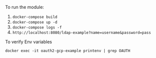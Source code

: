 To run the module:

1. ```docker-compose build```
2. ```docker-compose up -d```
3. ```docker-compose logs -f```
4. ```http://localhost:8080/ldap-example?name=username&password=pass```

To verify Env variables

```docker exec -it oauth2-gcp-example printenv | grep OAUTH```